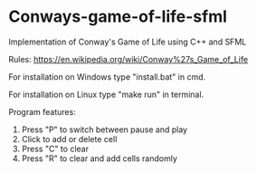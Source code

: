 # Conways-game-of-life-sfml
Implementation of Conway's Game of Life using C++ and SFML

Rules: https://en.wikipedia.org/wiki/Conway%27s_Game_of_Life

For installation on Windows type "install.bat" in cmd.

For installation on Linux type "make run" in terminal.

Program features:

1) Press "P" to switch between pause and play
2) Click to add or delete cell
3) Press "C" to clear
4) Press "R" to clear and add cells randomly